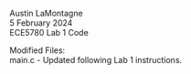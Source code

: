 Austin LaMontagne <br />
5 February 2024 <br />
ECE5780 Lab 1 Code <br />

Modified Files: <br />
main.c - Updated following Lab 1 instructions. <br />
